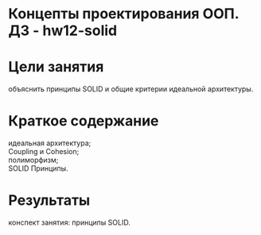 # Концепты проектирования ООП. ДЗ - hw12-solid

# Цели занятия
объяснить принципы SOLID и общие критерии идеальной архитектуры.

# Краткое содержание
идеальная архитектура;<br/>
Coupling и Cohesion;<br/>
полиморфизм;<br/>
SOLID Принципы.<br/>

# Результаты
конспект занятия: принципы SOLID.
